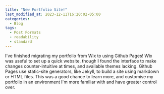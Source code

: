 ```yaml
---
title: "New Portfolio Site!"
last_modified_at: 2023-12-11T16:20:02-05:00
categories:
  - Blog
tags:
  - Post Formats
  - readability
  - standard
---
```


I've finished migrating my portfolio from Wix to using Github Pages! Wix was useful to set up a quick website, though I found the interface to make changes counter-intuitive at times, and available themes lacking. 
Github Pages use static-site generators, like Jekyll, to build a site using markdown or HTML files. This was a good chance to learn more, and customise my portfolio in an environment I'm more familiar with and have greater control over.
